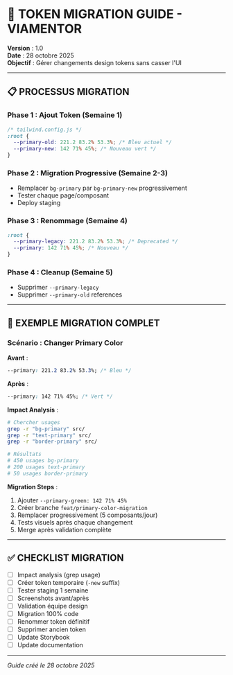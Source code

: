 # 🎨 TOKEN MIGRATION GUIDE - VIAMENTOR

**Version** : 1.0  
**Date** : 28 octobre 2025  
**Objectif** : Gérer changements design tokens sans casser l'UI

---

## 📋 PROCESSUS MIGRATION

### Phase 1 : Ajout Token (Semaine 1)
```css
/* tailwind.config.js */
:root {
  --primary-old: 221.2 83.2% 53.3%; /* Bleu actuel */
  --primary-new: 142 71% 45%; /* Nouveau vert */
}
```

### Phase 2 : Migration Progressive (Semaine 2-3)
- Remplacer `bg-primary` par `bg-primary-new` progressivement
- Tester chaque page/composant
- Deploy staging

### Phase 3 : Renommage (Semaine 4)
```css
:root {
  --primary-legacy: 221.2 83.2% 53.3%; /* Deprecated */
  --primary: 142 71% 45%; /* Nouveau */
}
```

### Phase 4 : Cleanup (Semaine 5)
- Supprimer `--primary-legacy`
- Supprimer `--primary-old` references

---

## 🚀 EXEMPLE MIGRATION COMPLET

### Scénario : Changer Primary Color

**Avant** :
```css
--primary: 221.2 83.2% 53.3%; /* Bleu */
```

**Après** :
```css
--primary: 142 71% 45%; /* Vert */
```

**Impact Analysis** :
```bash
# Chercher usages
grep -r "bg-primary" src/
grep -r "text-primary" src/
grep -r "border-primary" src/

# Résultats
# 450 usages bg-primary
# 200 usages text-primary
# 50 usages border-primary
```

**Migration Steps** :
1. Ajouter `--primary-green: 142 71% 45%`
2. Créer branche `feat/primary-color-migration`
3. Remplacer progressivement (5 composants/jour)
4. Tests visuels après chaque changement
5. Merge après validation complète

---

## ✅ CHECKLIST MIGRATION

- [ ] Impact analysis (grep usage)
- [ ] Créer token temporaire (`-new` suffix)
- [ ] Tester staging 1 semaine
- [ ] Screenshots avant/après
- [ ] Validation équipe design
- [ ] Migration 100% code
- [ ] Renommer token définitif
- [ ] Supprimer ancien token
- [ ] Update Storybook
- [ ] Update documentation

---

_Guide créé le 28 octobre 2025_

